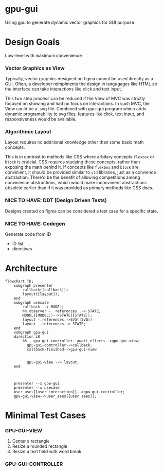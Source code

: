 # gpu-gui

Using gpu to generate dynamic vector graphics for GUI purpose

# Design Goals

Low-level with maximum convenience

### Vector Graphics as View

Typically, vector graphics designed on figma cannot be used directly as a GUI.
Often, a developer reimplments the design in langugages like HTML so the interface can take interactions like click and text input.

This two step process can be reduced if the View of MVC was strictly focused on showing and had no focus on interactions.
In such MVC, the View could be a .svg file.
Combined with gpu-gui program which adds dynamic programability to svg files, features like click, text input, and responsiveness would be available.

### Algorithmic Layout

Layout requires no additional knowledge other than some basic math concepts.

This is in contrast to methods like CSS where arbitary concepts `flexbox` or `block` is cruicial.
CSS requires studying these concepts, rather than exposing the math behind it.
If concepts like `flexbox` and `block` are convinient, it should be provided similar to `std` libraries, just as a convience abstraction.
There'd be the benefit of allowing competitions among convinience abstractions, which would make inconvinient abstractions obsolete earlier than if it was provided as primary methods like CSS does.

### NICE TO HAVE: DDT (Design Driven Tests)

Designs created on figma can be considered a test case for a specific state.

### NICE TO HAVE: Codegen

Generate code from ID

- ID list
- directives

# Architecture

```mermaid
flowchart TB;
    subgraph presenter
        callback([callback]);
        layout([layout]);
    end
    subgraph usecase
        callback --> MODEL;
        %% observer -. references .-> STATE;
        MODEL([MODEL])-->STATE([STATE]);
        layout -.references.->SVG([SVG])
        layout -.references.-> STATE;
    end
    subgraph gpu-gui
    direction LR
        %%   gpu-gui-controller--await-effects-->gpu-gui-view;
          gpu-gui-controller-->callback;
          callback-finished-->gpu-gui-view


          gpu-gui-view --> layout;
    end



    presenter --x gpu-gui
    presenter --x usecase
    user_uses[[user interaction]]-->gpu-gui-controller;
    gpu-gui-view-->user_sees[[user sees]];

```

# Minimal Test Cases

### GPU-GUI-VIEW

1. Center a rectangle
1. Resize a rounded rectangle
1. Resize a text field with word break

### GPU-GUI-CONTROLLER
